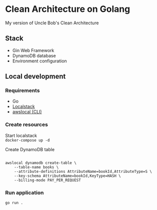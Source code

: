 # Clean Architecture on Golang
My version of Uncle Bob's Clean Architecture  

## Stack
- Gin Web Framework
- DynamoDB database
- Environment configuration

## Local development

### Requirements
- Go
- [Localstack](https://github.com/localstack/localstack)
- [awslocal (CLI)](https://github.com/localstack/awscli-local)

### Create resources

Start localstack  
`docker-compose up -d`

Create DynamoDB table  
```shell script

awslocal dynamodb create-table \
    --table-name books \
    --attribute-definitions AttributeName=bookId,AttributeType=S \
    --key-schema AttributeName=bookId,KeyType=HASH \
    --billing-mode PAY_PER_REQUEST

```
### Run application
`go run .`